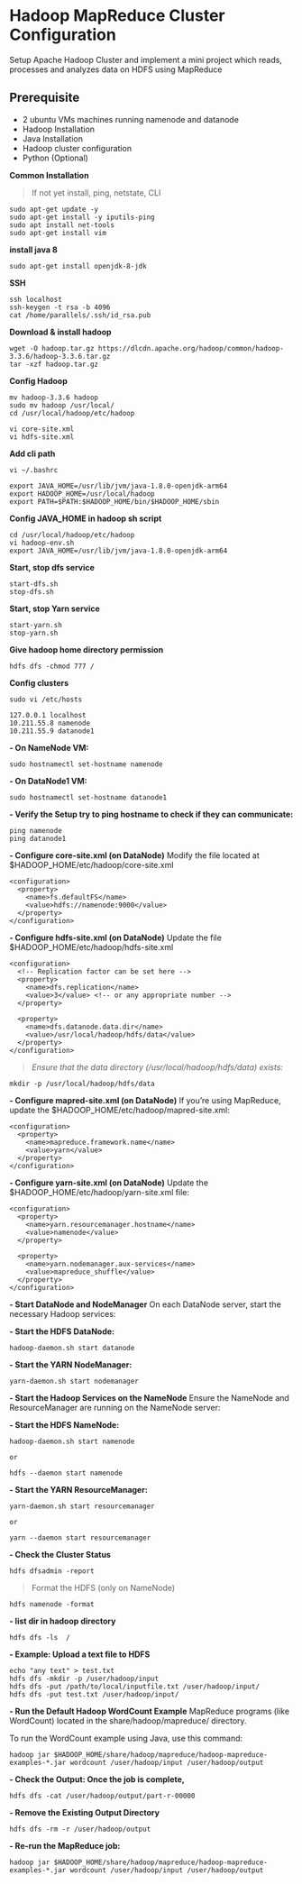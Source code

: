 # Hadoop MapReduce Cluster Configuration
Setup Apache Hadoop Cluster and implement a mini project which reads, processes and analyzes data on HDFS using MapReduce

## Prerequisite 
- 2 ubuntu VMs machines running namenode and datanode 
- Hadoop Installation
- Java Installation
- Hadoop cluster configuration 
- Python (Optional)

**Common Installation**

> If not yet install, ping, netstate, CLI

    sudo apt-get update -y
    sudo apt-get install -y iputils-ping
    sudo apt install net-tools
    sudo apt-get install vim


**install java 8**

    sudo apt-get install openjdk-8-jdk
**SSH** 

    ssh localhost
    ssh-keygen -t rsa -b 4096
    cat /home/parallels/.ssh/id_rsa.pub

**Download & install hadoop**

    wget -O hadoop.tar.gz https://dlcdn.apache.org/hadoop/common/hadoop-3.3.6/hadoop-3.3.6.tar.gz
    tar -xzf hadoop.tar.gz 

**Config Hadoop**

    mv hadoop-3.3.6 hadoop
    sudo mv hadoop /usr/local/
    cd /usr/local/hadoop/etc/hadoop
    
    vi core-site.xml 
    vi hdfs-site.xml


**Add cli path**

    vi ~/.bashrc
        
    export JAVA_HOME=/usr/lib/jvm/java-1.8.0-openjdk-arm64
    export HADOOP_HOME=/usr/local/hadoop
    export PATH=$PATH:$HADOOP_HOME/bin/$HADOOP_HOME/sbin

**Config JAVA_HOME in hadoop sh script**

    cd /usr/local/hadoop/etc/hadoop
    vi hadoop-env.sh 
    export JAVA_HOME=/usr/lib/jvm/java-1.8.0-openjdk-arm64


**Start, stop dfs service**

    start-dfs.sh
    stop-dfs.sh

**Start, stop Yarn service**

    start-yarn.sh
    stop-yarn.sh

**Give hadoop home directory permission**

    hdfs dfs -chmod 777 /

**Config clusters**

    sudo vi /etc/hosts
    
    127.0.0.1 localhost
    10.211.55.8 namenode
    10.211.55.9 datanode1

**- On NameNode VM:**

    sudo hostnamectl set-hostname namenode

**- On DataNode1 VM:**

    sudo hostnamectl set-hostname datanode1

**- Verify the Setup try to ping hostname to check if they can communicate:**

    ping namenode
    ping datanode1


**- Configure core-site.xml (on DataNode)**
Modify the file located at $HADOOP_HOME/etc/hadoop/core-site.xml

    <configuration>
      <property>
        <name>fs.defaultFS</name>
        <value>hdfs://namenode:9000</value>
      </property>
    </configuration>

**- Configure hdfs-site.xml (on DataNode)**
Update the file $HADOOP_HOME/etc/hadoop/hdfs-site.xml

    <configuration>
      <!-- Replication factor can be set here -->
      <property>
        <name>dfs.replication</name>
        <value>3</value> <!-- or any appropriate number -->
      </property>
    
      <property>
        <name>dfs.datanode.data.dir</name>
        <value>/usr/local/hadoop/hdfs/data</value>
      </property>
    </configuration>

> *Ensure that the data directory (/usr/local/hadoop/hdfs/data) exists:*

    mkdir -p /usr/local/hadoop/hdfs/data

**- Configure mapred-site.xml (on DataNode)**
If you’re using MapReduce, update the $HADOOP_HOME/etc/hadoop/mapred-site.xml:

    <configuration>
      <property>
        <name>mapreduce.framework.name</name>
        <value>yarn</value>
      </property>
    </configuration>


**- Configure yarn-site.xml (on DataNode)**
Update the $HADOOP_HOME/etc/hadoop/yarn-site.xml file:

    <configuration>
      <property>
        <name>yarn.resourcemanager.hostname</name>
        <value>namenode</value>
      </property>
    
      <property>
        <name>yarn.nodemanager.aux-services</name>
        <value>mapreduce_shuffle</value>
      </property>
    </configuration>

**- Start DataNode and NodeManager**
On each DataNode server, start the necessary Hadoop services:

**- Start the HDFS DataNode:**

    hadoop-daemon.sh start datanode

**- Start the YARN NodeManager:**

    yarn-daemon.sh start nodemanager

**- Start the Hadoop Services on the NameNode**
Ensure the NameNode and ResourceManager are running on the NameNode server:

**- Start the HDFS NameNode:**

    hadoop-daemon.sh start namenode
    
    or
    
    hdfs --daemon start namenode

**- Start the YARN ResourceManager:**

    yarn-daemon.sh start resourcemanager
    
    or
    
    yarn --daemon start resourcemanager

**- Check the Cluster Status**

    hdfs dfsadmin -report

>Format the HDFS (only on NameNode)

    hdfs namenode -format

**- list dir in hadoop directory**

    hdfs dfs -ls  /

**- Example: Upload a text file to HDFS**

    echo "any text" > test.txt
    hdfs dfs -mkdir -p /user/hadoop/input
    hdfs dfs -put /path/to/local/inputfile.txt /user/hadoop/input/
    hdfs dfs -put test.txt /user/hadoop/input/

**- Run the Default Hadoop WordCount Example**
MapReduce programs (like WordCount) located in the share/hadoop/mapreduce/ directory.

To run the WordCount example using Java, use this command:

    hadoop jar $HADOOP_HOME/share/hadoop/mapreduce/hadoop-mapreduce-examples-*.jar wordcount /user/hadoop/input /user/hadoop/output

**- Check the Output: Once the job is complete,**

    hdfs dfs -cat /user/hadoop/output/part-r-00000

**- Remove the Existing Output Directory**

    hdfs dfs -rm -r /user/hadoop/output

**- Re-run the MapReduce job:**

    hadoop jar $HADOOP_HOME/share/hadoop/mapreduce/hadoop-mapreduce-examples-*.jar wordcount /user/hadoop/input /user/hadoop/output

























